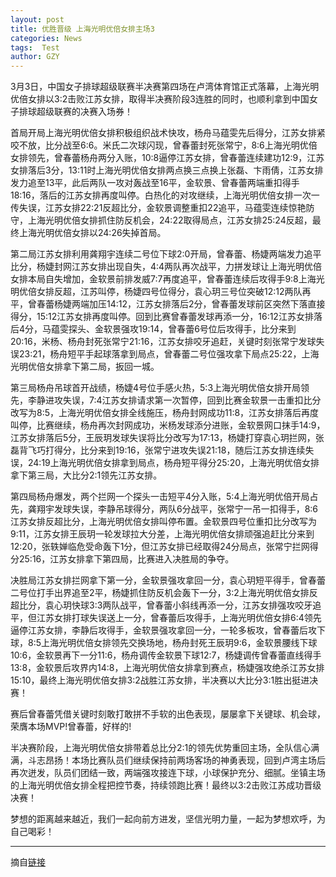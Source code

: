 ```yaml
---
layout: post
title: 优胜晋级 上海光明优倍女排主场3
categories: News
tags:  Test
author: GZY
---
```


3月3日，中国女子排球超级联赛半决赛第四场在卢湾体育馆正式落幕，上海光明优倍女排以3:2击败江苏女排，取得半决赛阶段3连胜的同时，也顺利拿到中国女子排球超级联赛的决赛入场券！

首局开局上海光明优倍女排积极组织战术快攻，杨舟马蕴雯先后得分，江苏女排紧咬不放，比分战至6:6。米氏二次球闪现，曾春蕾封死张常宁，8:6上海光明优倍女排领先，曾春蕾杨舟两分入账，10:8逼停江苏女排，曾春蕾连续建功12:9，江苏女排落后3分，13:11时上海光明优倍女排两点换三点换上张磊、卞雨倩，江苏女排发力追至13平，此后两队一攻对轰战至16平，金软景、曾春蕾两端重扣得手18:16，落后的江苏女排再度叫停。白热化的对攻继续，上海光明优倍女排一次一传失误，江苏女排22:21反超比分，金软景调整重扣22追平，马蕴雯连续惊艳防守，上海光明优倍女排抓住防反机会，24:22取得局点，江苏女排25:24反超，最终上海光明优倍女排以24:26失掉首局。

第二局江苏女排利用龚翔宇连续二号位下球2:0开局，曾春蕾、杨婕两端发力追平比分，杨婕封网江苏女排出现自失，4:4两队再次战平，力拼发球让上海光明优倍女排本局自失增加，金软景前排发威7:7再度追平，曾春蕾连续后攻得手9:8上海光明优倍女排反超，江苏叫停，杨婕四号位得分，袁心玥三号位突破12:12两队再平，曾春蕾杨婕两端加压14:12，江苏女排落后2分，曾春蕾发球前区突然下落直接得分，15:12江苏女排再度叫停。回到比赛曾春蕾发球再添一分，16:12江苏女排落后4分，马蕴雯探头、金软景强攻19:14，曾春蕾6号位后攻得手，比分来到20:16，米杨、杨舟封死张常宁21:16，江苏女排咬牙追赶，关键时刻张常宁发球失误23:21，杨舟短平手起球落拿到局点，曾春蕾二号位强攻拿下局点25:22，上海光明优倍女排拿下第二局，扳回一城。

第三局杨舟吊球首开战绩，杨婕4号位手感火热，5:3上海光明优倍女排开局领先，李静进攻失误，7:4江苏女排请求第一次暂停，回到比赛金软景一击重扣比分改写为8:5，上海光明优倍女排全线施压，杨舟封网成功11:8，江苏女排落后再度叫停，比赛继续，杨舟再次封网成功，米杨发球添分进账，金软景网口抹手14:9，江苏女排落后5分，王辰玥发球失误将比分改写为17:13，杨婕打穿袁心玥拦网，张磊背飞巧打得分，比分来到19:16，张常宁进攻失误21:18，随后江苏女排连续失误，24:19上海光明优倍女排拿到局点，杨舟短平得分25:20，上海光明优倍女排拿下第三局，大比分2:1领先江苏女排。

第四局杨舟爆发，两个拦网一个探头一击短平4分入账，5:4上海光明优倍开局占先，龚翔宇发球失误，李静吊球得分，两队6分战平，张常宁一吊一扣得手，8:6江苏女排反超比分，上海光明优倍女排叫停布置。金软景四号位重扣比分改写为9:11，江苏女排王辰玥一轮发球拉大分差，上海光明优倍女排顽强追赶比分来到12:20，张轶婵临危受命轰下1分，但江苏女排已经取得24分局点，张常宁拦网得分25:16，江苏女排拿下第四局，比赛进入决胜局的争夺。

决胜局江苏女排拦网拿下第一分，金软景强攻拿回一分，袁心玥短平得手，曾春蕾二号位打手出界追至2平，杨婕抓住防反机会轰下一分，3:2上海光明优倍女排反超比分，袁心玥快球3:3两队战平，曾春蕾小斜线再添一分，江苏女排强攻咬牙追平，但江苏女排打球失误送上一分，曾春蕾后攻得手，上海光明优倍女排6:4领先逼停江苏女排，李静后攻得手，金软景强攻拿回一分，一轮多板攻，曾春蕾后攻下球，8:5上海光明优倍女排领先交换场地，杨舟封死王辰玥9:6，金软景腰线下球10:6，金软景再下一分11:6，杨舟调传金软景下球12:7，杨婕调传曾春蕾直线得手13:8，金软景后攻界内14:8，上海光明优倍女排拿到赛点，杨婕强攻绝杀江苏女排15:10，最终上海光明优倍女排3:2战胜江苏女排，半决赛以大比分3:1胜出挺进决赛！

赛后曾春蕾凭借关键时刻敢打敢拼不手软的出色表现，屡屡拿下关键球、机会球，荣膺本场MVP!曾春蕾，好样的!

半决赛阶段，上海光明优倍女排带着总比分2:1的领先优势重回主场，全队信心满满，斗志昂扬！本场比赛队员们继续保持前两场客场的神勇表现，回到卢湾主场后再次迸发，队员们团结一致，两端强攻接连下球，小球保护充分、细腻。坐镇主场的上海光明优倍女排全程把控节奏，持续领跑比赛！最终以3:2击败江苏成功晋级决赛！

梦想的距离越来越近，我们一起向前方进发，坚信光明力量，一起为梦想欢呼，为自己喝彩！

*****

摘自[链接](http://sports.qq.com/a/20180306/029656.htm)